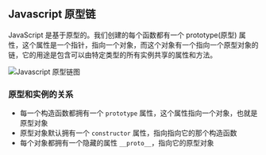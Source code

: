 
## Javascript 原型链

JavaScript 是基于原型的。我们创建的每个函数都有一个 prototype(原型) 属性，这个属性是一个指针，指向一个对象，而这个对象有一个指向一个原型对象的链，它的用途是包含可以由特定类型的所有实例共享的属性和方法。

![Javascript 原型链图](../images/javascript-proto.jpg])     

### 原型和实例的关系
* 每一个构造函数都拥有一个 `prototype` 属性，这个属性指向一个对象，也就是原型对象
* 原型对象默认拥有一个 `constructor` 属性，指向指向它的那个构造函数
* 每个对象都拥有一个隐藏的属性 `__proto__`，指向它的原型对象

